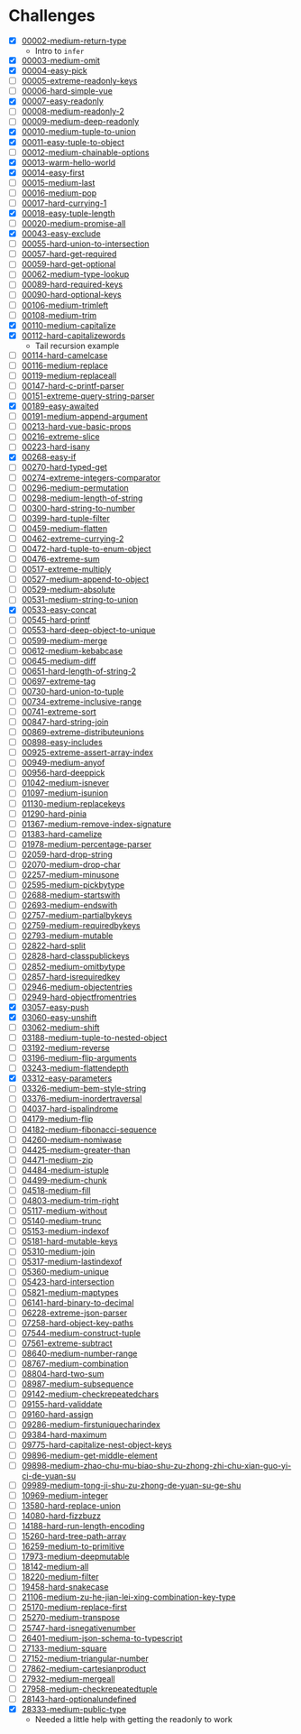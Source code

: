 # Challenges
- [x] [00002-medium-return-type](./questions/00002-medium-return-type)
  - Intro to `infer`
- [x] [00003-medium-omit](./questions/00003-medium-omit)
- [x] [00004-easy-pick](./questions/00004-easy-pick)
- [ ] [00005-extreme-readonly-keys](./questions/00005-extreme-readonly-keys)
- [ ] [00006-hard-simple-vue](./questions/00006-hard-simple-vue)
- [x] [00007-easy-readonly](./questions/00007-easy-readonly)
- [ ] [00008-medium-readonly-2](./questions/00008-medium-readonly-2)
- [ ] [00009-medium-deep-readonly](./questions/00009-medium-deep-readonly)
- [x] [00010-medium-tuple-to-union](./questions/00010-medium-tuple-to-union)
- [x] [00011-easy-tuple-to-object](./questions/00011-easy-tuple-to-object)
- [ ] [00012-medium-chainable-options](./questions/00012-medium-chainable-options)
- [x] [00013-warm-hello-world](./questions/00013-warm-hello-world)
- [x] [00014-easy-first](./questions/00014-easy-first)
- [ ] [00015-medium-last](./questions/00015-medium-last)
- [ ] [00016-medium-pop](./questions/00016-medium-pop)
- [ ] [00017-hard-currying-1](./questions/00017-hard-currying-1)
- [x] [00018-easy-tuple-length](./questions/00018-easy-tuple-length)
- [ ] [00020-medium-promise-all](./questions/00020-medium-promise-all)
- [x] [00043-easy-exclude](./questions/00043-easy-exclude)
- [ ] [00055-hard-union-to-intersection](./questions/00055-hard-union-to-intersection)
- [ ] [00057-hard-get-required](./questions/00057-hard-get-required)
- [ ] [00059-hard-get-optional](./questions/00059-hard-get-optional)
- [ ] [00062-medium-type-lookup](./questions/00062-medium-type-lookup)
- [ ] [00089-hard-required-keys](./questions/00089-hard-required-keys)
- [ ] [00090-hard-optional-keys](./questions/00090-hard-optional-keys)
- [ ] [00106-medium-trimleft](./questions/00106-medium-trimleft)
- [ ] [00108-medium-trim](./questions/00108-medium-trim)
- [x] [00110-medium-capitalize](./questions/00110-medium-capitalize)
- [x] [00112-hard-capitalizewords](./questions/00112-hard-capitalizewords)
  - Tail recursion example
- [ ] [00114-hard-camelcase](./questions/00114-hard-camelcase)
- [ ] [00116-medium-replace](./questions/00116-medium-replace)
- [ ] [00119-medium-replaceall](./questions/00119-medium-replaceall)
- [ ] [00147-hard-c-printf-parser](./questions/00147-hard-c-printf-parser)
- [ ] [00151-extreme-query-string-parser](./questions/00151-extreme-query-string-parser)
- [x] [00189-easy-awaited](./questions/00189-easy-awaited)
- [ ] [00191-medium-append-argument](./questions/00191-medium-append-argument)
- [ ] [00213-hard-vue-basic-props](./questions/00213-hard-vue-basic-props)
- [ ] [00216-extreme-slice](./questions/00216-extreme-slice)
- [ ] [00223-hard-isany](./questions/00223-hard-isany)
- [x] [00268-easy-if](./questions/00268-easy-if)
- [ ] [00270-hard-typed-get](./questions/00270-hard-typed-get)
- [ ] [00274-extreme-integers-comparator](./questions/00274-extreme-integers-comparator)
- [ ] [00296-medium-permutation](./questions/00296-medium-permutation)
- [ ] [00298-medium-length-of-string](./questions/00298-medium-length-of-string)
- [ ] [00300-hard-string-to-number](./questions/00300-hard-string-to-number)
- [ ] [00399-hard-tuple-filter](./questions/00399-hard-tuple-filter)
- [ ] [00459-medium-flatten](./questions/00459-medium-flatten)
- [ ] [00462-extreme-currying-2](./questions/00462-extreme-currying-2)
- [ ] [00472-hard-tuple-to-enum-object](./questions/00472-hard-tuple-to-enum-object)
- [ ] [00476-extreme-sum](./questions/00476-extreme-sum)
- [ ] [00517-extreme-multiply](./questions/00517-extreme-multiply)
- [ ] [00527-medium-append-to-object](./questions/00527-medium-append-to-object)
- [ ] [00529-medium-absolute](./questions/00529-medium-absolute)
- [ ] [00531-medium-string-to-union](./questions/00531-medium-string-to-union)
- [x] [00533-easy-concat](./questions/00533-easy-concat)
- [ ] [00545-hard-printf](./questions/00545-hard-printf)
- [ ] [00553-hard-deep-object-to-unique](./questions/00553-hard-deep-object-to-unique)
- [ ] [00599-medium-merge](./questions/00599-medium-merge)
- [ ] [00612-medium-kebabcase](./questions/00612-medium-kebabcase)
- [ ] [00645-medium-diff](./questions/00645-medium-diff)
- [ ] [00651-hard-length-of-string-2](./questions/00651-hard-length-of-string-2)
- [ ] [00697-extreme-tag](./questions/00697-extreme-tag)
- [ ] [00730-hard-union-to-tuple](./questions/00730-hard-union-to-tuple)
- [ ] [00734-extreme-inclusive-range](./questions/00734-extreme-inclusive-range)
- [ ] [00741-extreme-sort](./questions/00741-extreme-sort)
- [ ] [00847-hard-string-join](./questions/00847-hard-string-join)
- [ ] [00869-extreme-distributeunions](./questions/00869-extreme-distributeunions)
- [ ] [00898-easy-includes](./questions/00898-easy-includes)
- [ ] [00925-extreme-assert-array-index](./questions/00925-extreme-assert-array-index)
- [ ] [00949-medium-anyof](./questions/00949-medium-anyof)
- [ ] [00956-hard-deeppick](./questions/00956-hard-deeppick)
- [ ] [01042-medium-isnever](./questions/01042-medium-isnever)
- [ ] [01097-medium-isunion](./questions/01097-medium-isunion)
- [ ] [01130-medium-replacekeys](./questions/01130-medium-replacekeys)
- [ ] [01290-hard-pinia](./questions/01290-hard-pinia)
- [ ] [01367-medium-remove-index-signature](./questions/01367-medium-remove-index-signature)
- [ ] [01383-hard-camelize](./questions/01383-hard-camelize)
- [ ] [01978-medium-percentage-parser](./questions/01978-medium-percentage-parser)
- [ ] [02059-hard-drop-string](./questions/02059-hard-drop-string)
- [ ] [02070-medium-drop-char](./questions/02070-medium-drop-char)
- [ ] [02257-medium-minusone](./questions/02257-medium-minusone)
- [ ] [02595-medium-pickbytype](./questions/02595-medium-pickbytype)
- [ ] [02688-medium-startswith](./questions/02688-medium-startswith)
- [ ] [02693-medium-endswith](./questions/02693-medium-endswith)
- [ ] [02757-medium-partialbykeys](./questions/02757-medium-partialbykeys)
- [ ] [02759-medium-requiredbykeys](./questions/02759-medium-requiredbykeys)
- [ ] [02793-medium-mutable](./questions/02793-medium-mutable)
- [ ] [02822-hard-split](./questions/02822-hard-split)
- [ ] [02828-hard-classpublickeys](./questions/02828-hard-classpublickeys)
- [ ] [02852-medium-omitbytype](./questions/02852-medium-omitbytype)
- [ ] [02857-hard-isrequiredkey](./questions/02857-hard-isrequiredkey)
- [ ] [02946-medium-objectentries](./questions/02946-medium-objectentries)
- [ ] [02949-hard-objectfromentries](./questions/02949-hard-objectfromentries)
- [x] [03057-easy-push](./questions/03057-easy-push)
- [x] [03060-easy-unshift](./questions/03060-easy-unshift)
- [ ] [03062-medium-shift](./questions/03062-medium-shift)
- [ ] [03188-medium-tuple-to-nested-object](./questions/03188-medium-tuple-to-nested-object)
- [ ] [03192-medium-reverse](./questions/03192-medium-reverse)
- [ ] [03196-medium-flip-arguments](./questions/03196-medium-flip-arguments)
- [ ] [03243-medium-flattendepth](./questions/03243-medium-flattendepth)
- [x] [03312-easy-parameters](./questions/03312-easy-parameters)
- [ ] [03326-medium-bem-style-string](./questions/03326-medium-bem-style-string)
- [ ] [03376-medium-inordertraversal](./questions/03376-medium-inordertraversal)
- [ ] [04037-hard-ispalindrome](./questions/04037-hard-ispalindrome)
- [ ] [04179-medium-flip](./questions/04179-medium-flip)
- [ ] [04182-medium-fibonacci-sequence](./questions/04182-medium-fibonacci-sequence)
- [ ] [04260-medium-nomiwase](./questions/04260-medium-nomiwase)
- [ ] [04425-medium-greater-than](./questions/04425-medium-greater-than)
- [ ] [04471-medium-zip](./questions/04471-medium-zip)
- [ ] [04484-medium-istuple](./questions/04484-medium-istuple)
- [ ] [04499-medium-chunk](./questions/04499-medium-chunk)
- [ ] [04518-medium-fill](./questions/04518-medium-fill)
- [ ] [04803-medium-trim-right](./questions/04803-medium-trim-right)
- [ ] [05117-medium-without](./questions/05117-medium-without)
- [ ] [05140-medium-trunc](./questions/05140-medium-trunc)
- [ ] [05153-medium-indexof](./questions/05153-medium-indexof)
- [ ] [05181-hard-mutable-keys](./questions/05181-hard-mutable-keys)
- [ ] [05310-medium-join](./questions/05310-medium-join)
- [ ] [05317-medium-lastindexof](./questions/05317-medium-lastindexof)
- [ ] [05360-medium-unique](./questions/05360-medium-unique)
- [ ] [05423-hard-intersection](./questions/05423-hard-intersection)
- [ ] [05821-medium-maptypes](./questions/05821-medium-maptypes)
- [ ] [06141-hard-binary-to-decimal](./questions/06141-hard-binary-to-decimal)
- [ ] [06228-extreme-json-parser](./questions/06228-extreme-json-parser)
- [ ] [07258-hard-object-key-paths](./questions/07258-hard-object-key-paths)
- [ ] [07544-medium-construct-tuple](./questions/07544-medium-construct-tuple)
- [ ] [07561-extreme-subtract](./questions/07561-extreme-subtract)
- [ ] [08640-medium-number-range](./questions/08640-medium-number-range)
- [ ] [08767-medium-combination](./questions/08767-medium-combination)
- [ ] [08804-hard-two-sum](./questions/08804-hard-two-sum)
- [ ] [08987-medium-subsequence](./questions/08987-medium-subsequence)
- [ ] [09142-medium-checkrepeatedchars](./questions/09142-medium-checkrepeatedchars)
- [ ] [09155-hard-validdate](./questions/09155-hard-validdate)
- [ ] [09160-hard-assign](./questions/09160-hard-assign)
- [ ] [09286-medium-firstuniquecharindex](./questions/09286-medium-firstuniquecharindex)
- [ ] [09384-hard-maximum](./questions/09384-hard-maximum)
- [ ] [09775-hard-capitalize-nest-object-keys](./questions/09775-hard-capitalize-nest-object-keys)
- [ ] [09896-medium-get-middle-element](./questions/09896-medium-get-middle-element)
- [ ] [09898-medium-zhao-chu-mu-biao-shu-zu-zhong-zhi-chu-xian-guo-yi-ci-de-yuan-su](./questions/09898-medium-zhao-chu-mu-biao-shu-zu-zhong-zhi-chu-xian-guo-yi-ci-de-yuan-su)
- [ ] [09989-medium-tong-ji-shu-zu-zhong-de-yuan-su-ge-shu](./questions/09989-medium-tong-ji-shu-zu-zhong-de-yuan-su-ge-shu)
- [ ] [10969-medium-integer](./questions/10969-medium-integer)
- [ ] [13580-hard-replace-union](./questions/13580-hard-replace-union)
- [ ] [14080-hard-fizzbuzz](./questions/14080-hard-fizzbuzz)
- [ ] [14188-hard-run-length-encoding](./questions/14188-hard-run-length-encoding)
- [ ] [15260-hard-tree-path-array](./questions/15260-hard-tree-path-array)
- [ ] [16259-medium-to-primitive](./questions/16259-medium-to-primitive)
- [ ] [17973-medium-deepmutable](./questions/17973-medium-deepmutable)
- [ ] [18142-medium-all](./questions/18142-medium-all)
- [ ] [18220-medium-filter](./questions/18220-medium-filter)
- [ ] [19458-hard-snakecase](./questions/19458-hard-snakecase)
- [ ] [21106-medium-zu-he-jian-lei-xing-combination-key-type](./questions/21106-medium-zu-he-jian-lei-xing-combination-key-type)
- [ ] [25170-medium-replace-first](./questions/25170-medium-replace-first)
- [ ] [25270-medium-transpose](./questions/25270-medium-transpose)
- [ ] [25747-hard-isnegativenumber](./questions/25747-hard-isnegativenumber)
- [ ] [26401-medium-json-schema-to-typescript](./questions/26401-medium-json-schema-to-typescript)
- [ ] [27133-medium-square](./questions/27133-medium-square)
- [ ] [27152-medium-triangular-number](./questions/27152-medium-triangular-number)
- [ ] [27862-medium-cartesianproduct](./questions/27862-medium-cartesianproduct)
- [ ] [27932-medium-mergeall](./questions/27932-medium-mergeall)
- [ ] [27958-medium-checkrepeatedtuple](./questions/27958-medium-checkrepeatedtuple)
- [ ] [28143-hard-optionalundefined](./questions/28143-hard-optionalundefined)
- [x] [28333-medium-public-type](./questions/28333-medium-public-type)
  - Needed a little help with getting the readonly to work
